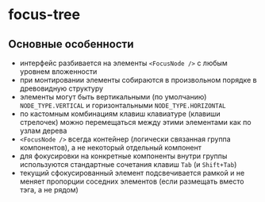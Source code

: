 # focus-tree

## Основные особенности
- интерфейс разбивается на элементы `<FocusNode />` с любым уровнем вложенности
- при монтировании элементы собираются в произвольном порядке в древовидную структуру
- элементы могут быть вертикальными (по умолчанию) `NODE_TYPE.VERTICAL` и горизонтальными `NODE_TYPE.HORIZONTAL`
- по кастомным комбинациям клавиш клавиатуре (клавиши стрелочек) можно перемещаться между этими элементами как по узлам дерева
- `<FocusNode />` всегда контейнер (логически связанная группа компонентов), а не некоторый отдельный компонент
- для фокусировки на конкретные компоненты внутри группы используются стандартные сочетания клавиш `Tab` (и `Shift+Tab`)
- текущий сфокусированный элемент подсвечивается рамкой и не меняет пропорции соседних элементов (если размещать вместо тэга, а не рядом)
